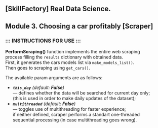 ## [SkillFactory] Real Data Science. 
## Module 3. Choosing a car profitably [Scraper]

### ::: INSTRUCTIONS FOR USE :::

**PerformScraping()** function implements the entire web scraping\
process filling the `results` dictionary with obtained data.\
First, it generates the cars models list via `make_models_list()`.\
Then goes to scraping using `get_cars()`.

The available param arguments are as follows:
- **_`this_day`_** _(default: **False**)_\
        — defines whether the data will be searched for current day only;\
          (this is used in order to make daily updates of the dataset);
- **_`multithreaded`_** _(default: **False**)_\
        — toggles use of multithreading for faster experience;\
          if neither defined, scraper performs a standart one-threaded\
          sequential processing (in case multithreading goes wrong).
